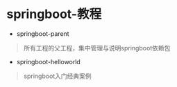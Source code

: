 # springboot-教程

* springboot-parent
>所有工程的父工程，集中管理与说明springboot依赖包
* springboot-helloworld
>springboot入门经典案例


